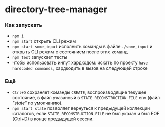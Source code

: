 # directory-tree-manager

### Как запускать

- `npm i`
- `npm start` открыть CLI режим
- `npm start some_input` исполнить команды в файле `./some_input` и открыть CLI режим с состоянием после этих команд
- `npm test` запускает тесты
- чтобы использовать инпут хардкодом: искать по проекту `have hardcoded commands`, хардкодить в вызов на следующей строке

### Ещё

- `Ctrl+D` сохраняет команды `CREATE`, воспроизводящие текущее состояние, в файл указанный в `STATE_RECONSTRUCTION_FILE` env (файл _"state"_ по умолчанию).
- `npm start state` позволяет вернуться к предыдущей коллекции каталогов, если `STATE_RECONSTRUCTION_FILE` не был указан и был EOF (Ctrl+D) в конце предыдущей сессии.
